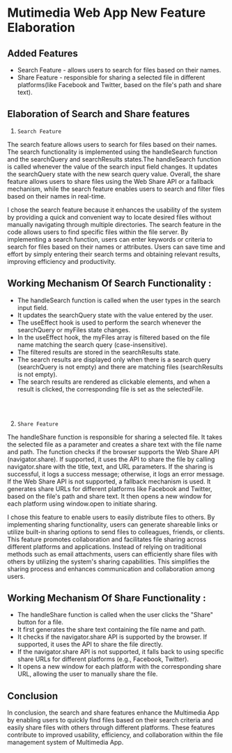 # Mutimedia Web App New Feature Elaboration

## Added Features

- Search Feature - allows users to search for files based on their names. 
- Share Feature - responsible for sharing a selected file in different platforms(like Facebook and Twitter, based on the file's path and share text).


## Elaboration of Search and Share features

1. `Search Feature`

The search feature allows users to search for files based on their names. The search functionality is implemented using the handleSearch function and the searchQuery and searchResults states.The handleSearch function is called whenever the value of the search input field changes. It updates the searchQuery state with the new search query value.
Overall, the share feature allows users to share files using the Web Share API or a fallback mechanism, while the search feature enables users to search and filter files based on their names in real-time.

I chose the search feature because it enhances the usability of the system by providing a quick and convenient way to locate desired files without manually navigating through multiple directories. The search feature in the code allows users to find specific files within the file server. By implementing a search function, users can enter keywords or criteria to search for files based on their names or attributes. Users can save time and effort by simply entering their search terms and obtaining relevant results, improving efficiency and productivity.

## Working Mechanism Of Search Functionality :
- The handleSearch function is called when the user types in the search input field.
- It updates the searchQuery state with the value entered by the user.
- The useEffect hook is used to perform the search whenever the searchQuery or myFiles state changes.
- In the useEffect hook, the myFiles array is filtered based on the file name matching the search query (case-insensitive).
- The filtered results are stored in the searchResults state.
- The search results are displayed only when there is a search query (searchQuery is not empty) and there are matching files (searchResults is not empty).
- The search results are rendered as clickable elements, and when a result is clicked, the corresponding file is set as the selectedFile.

<br> <br>

2. `Share Feature`

The handleShare function is responsible for sharing a selected file. It takes the selected file as a parameter and creates a share text with the file name and path.
The function checks if the browser supports the Web Share API (navigator.share). If supported, it uses the API to share the file by calling navigator.share with the title, text, and URL parameters. If the sharing is successful, it logs a success message; otherwise, it logs an error message.
If the Web Share API is not supported, a fallback mechanism is used. It generates share URLs for different platforms like Facebook and Twitter, based on the file's path and share text. It then opens a new window for each platform using window.open to initiate sharing.

I chose this feature to enable users to easily distribute files to others. By implementing sharing functionality, users can generate shareable links or utilize built-in sharing options to send files to colleagues, friends, or clients. This feature promotes collaboration and facilitates file sharing across different platforms and applications. Instead of relying on traditional methods such as email attachments, users can efficiently share files with others by utilizing the system's sharing capabilities. This simplifies the sharing process and enhances communication and collaboration among users.

## Working Mechanism Of Share Functionality :
- The handleShare function is called when the user clicks the "Share" button for a file.
- It first generates the share text containing the file name and path.
- It checks if the navigator.share API is supported by the browser. If supported, it uses the API to share the file directly.
- If the navigator.share API is not supported, it falls back to using specific share URLs for different platforms (e.g., Facebook, Twitter).
- It opens a new window for each platform with the corresponding share URL, allowing the user to manually share the file.

## Conclusion
In conclusion, the search and share features enhance the Multimedia App by enabling users to quickly find files based on their search criteria and easily share files with others through different platforms. These features contribute to improved usability, efficiency, and collaboration within the file management system of Multimedia App.